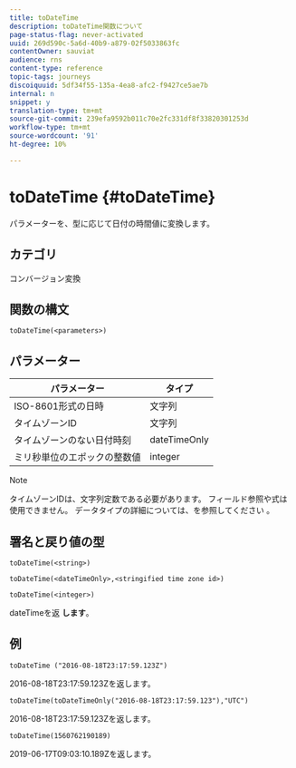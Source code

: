 ```yaml
---
title: toDateTime
description: toDateTime関数について
page-status-flag: never-activated
uuid: 269d590c-5a6d-40b9-a879-02f5033863fc
contentOwner: sauviat
audience: rns
content-type: reference
topic-tags: journeys
discoiquuid: 5df34f55-135a-4ea8-afc2-f9427ce5ae7b
internal: n
snippet: y
translation-type: tm+mt
source-git-commit: 239efa9592b011c70e2fc331df8f33820301253d
workflow-type: tm+mt
source-wordcount: '91'
ht-degree: 10%

---
```


# toDateTime {#toDateTime}

パラメーターを、型に応じて日付の時間値に変換します。

## カテゴリ

コンバージョン変換

## 関数の構文

`toDateTime(<parameters>)`

## パラメーター

| パラメーター | タイプ |
|-----------|------------------|
| ISO-8601形式の日時 | 文字列 |
| タイムゾーンID | 文字列 |
| タイムゾーンのない日付時刻 | dateTimeOnly |
| ミリ秒単位のエポックの整数値 | integer |

>[!NOTE]
>
>タイムゾーンIDは、文字列定数である必要があります。 フィールド参照や式は使用できません。 データタイプの詳細については、を参照してください [](../expression/data-types.md)。

## 署名と戻り値の型

`toDateTime(<string>)`

`toDateTime(<dateTimeOnly>,<stringified time zone id>)`

`toDateTime(<integer>)`

dateTimeを返 **します**。

<!--`toDateTime(<year>,<month>,<dayOfMonth>,<hour>,<minute>,<second>)`

Returns a date time with default time zone UTC.

`toDateTime(<year>,<month>,<dayOfMonth>)`
`toDateTime(<stringified timeZone>,<year>,<month>,<dayOfMonth>)`
`toDateTime(<timeZone>,<year>,<month>,<dayOfMonth>)`

Return a datetime where hour, minute and second set to 0.

`toDateTime(<stringified timeZone>,<year>,<month>,<dayOfMonth>,<hour>,<minute>,<second>)`
`toDateTime(<string>)`
`toDateTime(<string>,<integer>)`
`toDateTime(<stringified timeZone>,<dateTimeOnly)`

`toDateTime(<timeZone>,<integer>)`

Return a datetime.

-->

## 例

`toDateTime ("2016-08-18T23:17:59.123Z")`

2016-08-18T23:17:59.123Zを返します。

`toDateTime(toDateTimeOnly("2016-08-18T23:17:59.123"),"UTC")`

2016-08-18T23:17:59.123Zを返します。

`toDateTime(1560762190189)`

2019-06-17T09:03:10.189Zを返します。

<!--`toDateTime ("2016-08-18T23:17:59.123", "UTC")`

Returns 2016-08-18T23:17:59.123Z.

`toDateTime("Z",2016,8,18,23,17,59)`

Returns 2016-08-18T23:17:59.000Z.

`toDateTime("Z",2016,8,18)`

Returns 2016-08-18T00:00:00.000Z.-->
